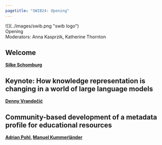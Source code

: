 ```yaml
---
pagetitle: "SWIB24: Opening"
---
```



<div id="top">
<div class="column left">![](../images/swib.png "swib logo")</div>
<div class="column middle">Opening</div>
<div id="countdown" class="column right"></div>
</div>

<div id="prog">
<div>Moderators: Anna Kasprzik, Katherine Thornton</div>

    



## Welcome

<b><u>Silke Schomburg</u></b>



## Keynote: How knowledge representation is changing in a world of large language models

<b><u>Denny Vrandečić</u></b>



## Community-based development of a metadata profile for educational resources

<b><u>Adrian Pohl</u>, <u>Manuel Kummerländer</u></b>



</div>



<script src="../scripts/moment.min.js"></script>
<script>
  var startDate = moment.utc("2024-11-25T14:00:00");

  var x = setInterval(function() {
    var now = moment();
    var t = startDate - now;

    var days = Math.floor( t / ( 1000 * 60 * 60 * 24 ));
    var hours = Math.floor((t%(1000 * 60 * 60 * 24))/(1000 * 60 * 60));
    var minutes = Math.floor((t % (1000 * 60 * 60)) / (1000 * 60));
    var seconds = Math.floor((t % (1000 * 60)) / 1000);

    document.getElementById("countdown").innerHTML = days + "d "
        + hours + "h " + minutes + "m " + seconds + "s ";
    if (t < 0) {
      clearInterval(x);
      document.getElementById("countdown").innerHTML = "STARTING ...";
    }
  }, 1000);
</script>


